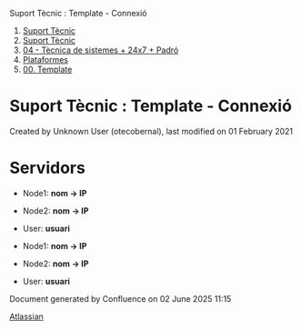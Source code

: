 Suport Tècnic : Template - Connexió  

1.  [Suport Tècnic](index.md)
2.  [Suport Tècnic](13893782.md)
3.  [04 - Tècnica de sistemes + 24x7 + Padró](26313202.md)
4.  [Plataformes](Plataformes_41520520.md)
5.  [00\. Template](00.-Template_41520522.md)

Suport Tècnic : Template - Connexió
===================================

Created by Unknown User (otecobernal), last modified on 01 February 2021

Servidors 
==========

*   Node1: **nom → IP**
    
*   Node2: **nom → IP**
*   User: **usuari**

*   Node1: **nom → IP**
    
*   Node2: **nom → IP**
*   User: **usuari**

Document generated by Confluence on 02 June 2025 11:15

[Atlassian](http://www.atlassian.com/)